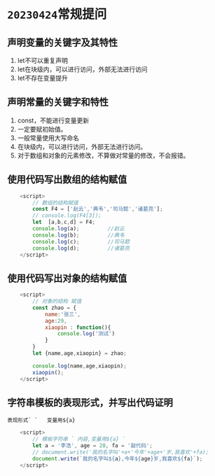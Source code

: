 # `20230424`常规提问

## 声明变量的关键字及其特性

1. let不可以重复声明
2. let在块级内，可以进行访问，外部无法进行访问
3. let不存在变量提升

## 声明常量的关键字和特性

1. const，不能进行变量更新
2. 一定要赋初始值。
3. 一般常量使用大写命名
4. 在块级内，可以进行访问，外部无法进行访问。
5. 对于数组和对象的元素修改，不算做对常量的修改，不会报错。

## 使用代码写出数组的结构赋值

```js
    <script>
        // 数组的结构赋值
        const F4 = ['赵云','典韦','司马懿','诸葛亮'];
        // console.log(F4[3]);
        let  [a,b,c,d] = F4;
        console.log(a);         //赵云
        console.log(b);         //典韦 
        console.log(c);         //司马懿
        console.log(d);         //诸葛亮
    </script>
```



## 使用代码写出对象的结构赋值

```js
    <script>
        // 对象的结构 赋值 
        const zhao = {
            name:'张三',
            age:29,
            xiaopin : function(){
                console.log('测试')
            }
        }
        let {name,age,xiaopin} = zhao;

        console.log(name,age,xiaopin);
        xiaopin();
    </script>
```



## 字符串模板的表现形式，并写出代码证明

```
表现形式` `   变量用${a}
```



```js
    <script>
        // 模板字符串 ` 内容,变量用${a} `
        let a = '李浩', age = 20, fa = '敲代码';
        // document.write('我的名字叫'+a+'今年'+age+'岁,我喜欢'+fa);
        document.write(`我的名字叫${a},今年${age}岁,我喜欢${fa}`);
    </script>
```


